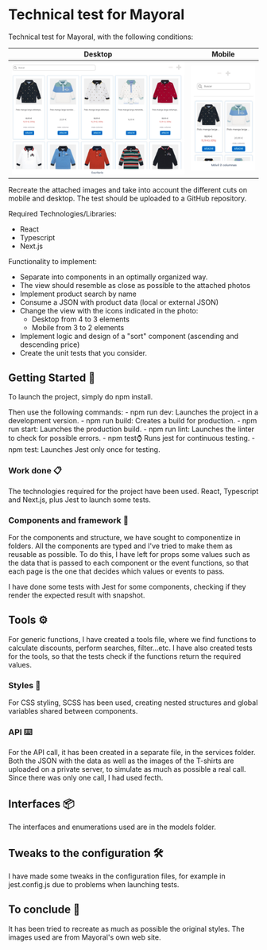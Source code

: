 # Technical test for Mayoral

Technical test for Mayoral, with the following conditions:

|              Desktop              |             Mobile              |
| :-------------------------------: | :-----------------------------: |
| ![Desktop](./.github/desktop.png) | ![Mobile](./.github/mobile.png) |

Recreate the attached images and take into account the different cuts on mobile and desktop. The test should be uploaded to a GitHub repository.

Required Technologies/Libraries:

- React
- Typescript
- Next.js

Functionality to implement:

- Separate into components in an optimally organized way.
- The view should resemble as close as possible to the attached photos
- Implement product search by name
- Consume a JSON with product data (local or external JSON)
- Change the view with the icons indicated in the photo:
  - Desktop from 4 to 3 elements
  - Mobile from 3 to 2 elements
- Implement logic and design of a "sort" component (ascending and descending price)
- Create the unit tests that you consider.
 
## Getting Started 🚀

To launch the project, simply do npm install. 

Then use the following commands:
    - npm run dev: Launches the project in a development version.
    - npm run build: Creates a build for production.
    - npm run start: Launches the production build.
    - npm run lint: Launches the linter to check for possible errors.
    - npm test:watch: Runs jest for continuous testing.
    - npm test: Launches Jest only once for testing.

### Work done 📋

The technologies required for the project have been used. React, Typescript and Next.js, plus Jest to launch some tests. 


### Components and framework 🔧

For the components and structure, we have sought to componentize in folders. All the components are typed and I've tried to make them as reusable as possible. To do this, I have left for props some values such as the data that is passed to each component or
the event functions, so that each page is the one that decides which values or events to pass. 

I have done some tests with Jest for some components, checking if they render the expected result with snapshot.

## Tools ⚙️

For generic functions, I have created a tools file, where we find functions to calculate discounts, perform searches, filter...etc.
I have also created tests for the tools, so that the tests check if the functions return the required values.

### Styles 🔩

For CSS styling, SCSS has been used, creating nested structures and global variables shared between components.

### API ⌨️

For the API call, it has been created in a separate file, in the services folder. Both the JSON with the data
as well as the images of the T-shirts are uploaded on a private server, to simulate as much as possible a real call.
Since there was only one call, I had used fecth. 

## Interfaces 📦

The interfaces and enumerations used are in the models folder.

## Tweaks to the configuration 🛠️

I have made some tweaks in the configuration files, for example in jest.config.js due to problems when launching tests.

## To conclude 🎁

It has been tried to recreate as much as possible the original styles. The images used are from Mayoral's own web site.
